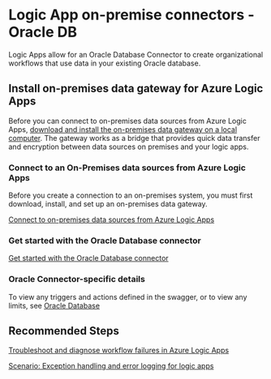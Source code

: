 <properties
    pageTitle="Logic App on-premise connectors - Oracle DB"
    description="Logic App on-premise connectors - Oracle DB"
    service="microsoft.logicapps"
    resource="logicapps"
    authors="v-miegge"
    ms.author="kawilson"
    selfHelpType="generic"
    supportTopicIds="32742535"
    resourceTags=""
     productPesIds="15791"
    ownershipId="Compute_LogicApps"
    cloudEnvironments="public, Fairfax, usnat, ussec"
    articleId="c41e9b34-76bf-47c6-9174-c8a02109ab3a"
/>

# Logic App on-premise connectors - Oracle DB

Logic Apps allow for an Oracle Database Connector to create organizational workflows that use data in your existing Oracle database.

## Install on-premises data gateway for Azure Logic Apps

Before you can connect to on-premises data sources from Azure Logic Apps, [download and install the on-premises data gateway on a local computer](https://docs.microsoft.com/azure/logic-apps/logic-apps-gateway-install). The gateway works as a bridge that provides quick data transfer and encryption between data sources on premises and your logic apps.

### Connect to an On-Premises data sources from Azure Logic Apps

Before you create a connection to an on-premises system, you must first download, install, and set up an on-premises data gateway.

[Connect to on-premises data sources from Azure Logic Apps](https://docs.microsoft.com/azure/logic-apps/logic-apps-gateway-connection)

### Get started with the Oracle Database connector

[Get started with the Oracle Database connector](https://docs.microsoft.com/azure/connectors/connectors-create-api-oracledatabase)

### Oracle Connector-specific details

To view any triggers and actions defined in the swagger, or to view any limits, see [Oracle Database](https://docs.microsoft.com/connectors/oracle/)

## **Recommended Steps**

[Troubleshoot and diagnose workflow failures in Azure Logic Apps](https://docs.microsoft.com/azure/logic-apps/logic-apps-diagnosing-failures)

[Scenario: Exception handling and error logging for logic apps](https://docs.microsoft.com/azure/logic-apps/logic-apps-scenario-error-and-exception-handling)
